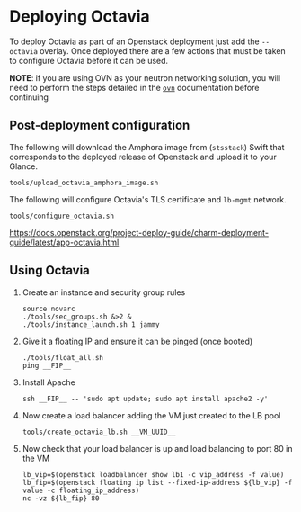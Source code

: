 # Deploying Octavia

To deploy Octavia as part of an Openstack deployment just add the `--octavia` overlay. Once deployed there are a few actions that must be taken to configure Octavia before it can be used.

**NOTE**: if you are using OVN as your neutron networking solution, you will need to perform the steps detailed in the [`ovn`](ovn) documentation before continuing

##  Post-deployment configuration

The following will download the Amphora image from (`stsstack`) Swift that corresponds to the deployed release of Openstack and upload it to your Glance.

```console
tools/upload_octavia_amphora_image.sh
```

The following will configure Octavia's TLS certificate and `lb-mgmt` network.

```console
tools/configure_octavia.sh
```

<https://docs.openstack.org/project-deploy-guide/charm-deployment-guide/latest/app-octavia.html>

## Using Octavia

1. Create an instance and security group rules

    ```console
    source novarc
    ./tools/sec_groups.sh &>2 &
    ./tools/instance_launch.sh 1 jammy
    ```

1. Give it a floating IP and ensure it can be pinged (once booted)

    ```console
    ./tools/float_all.sh
    ping __FIP__
    ```

1. Install Apache

    ```console
    ssh __FIP__ -- 'sudo apt update; sudo apt install apache2 -y'
    ```

1. Now create a load balancer adding the VM just created to the LB pool

    ```console
    tools/create_octavia_lb.sh __VM_UUID__
    ```

1. Now check that your load balancer is up and load balancing to port 80 in the VM

    ```console
    lb_vip=$(openstack loadbalancer show lb1 -c vip_address -f value)
    lb_fip=$(openstack floating ip list --fixed-ip-address ${lb_vip} -f value -c floating_ip_address)
    nc -vz ${lb_fip} 80
    ```
